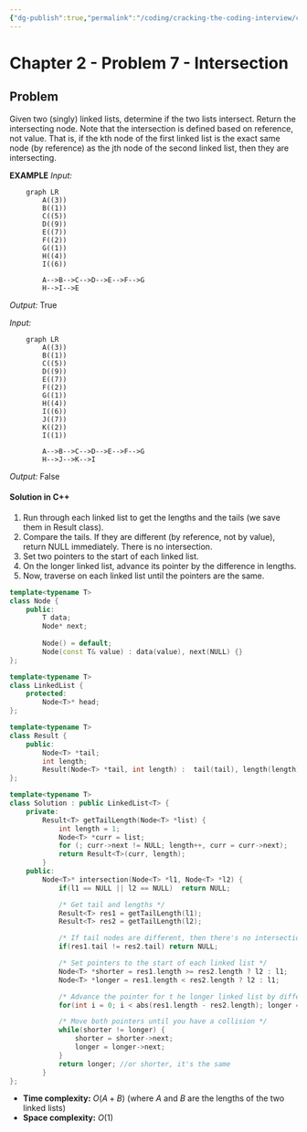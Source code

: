 ```yaml
---
{"dg-publish":true,"permalink":"/coding/cracking-the-coding-interview/chapter-2/problem-7-intersection/","created":"2023-01-26T00:18:03.119+01:00","updated":"2023-01-26T00:35:56.393+01:00"}
---
```


# Chapter 2 - Problem 7 - Intersection
## Problem
Given two (singly) linked lists, determine if the two lists intersect. Return the intersecting node. Note that the intersection is defined based on reference, not value. That is, if the kth node of the first linked list is the exact same node (by reference) as the jth node of the second linked list, then they are intersecting.

**EXAMPLE**
_Input:_ 
```mermaid
	graph LR
		A((3))
		B((1))
		C((5))
		D((9))
		E((7))
		F((2))
		G((1))
		H((4))
		I((6))

		A-->B-->C-->D-->E-->F-->G
		H-->I-->E
```
_Output:_ True

_Input:_ 
```mermaid
	graph LR
		A((3))
		B((1))
		C((5))
		D((9))
		E((7))
		F((2))
		G((1))
		H((4))
		I((6))
		J((7))
		K((2))
		I((1))

		A-->B-->C-->D-->E-->F-->G
		H-->J-->K-->I
```
_Output:_ False

#### Solution in C++
1. Run through each linked list to get the lengths and the tails (we save them in Result class).
2. Compare the tails. If they are different (by reference, not by value), return NULL immediately. There is no intersection.
3. Set two pointers to the start of each linked list.
4. On the longer linked list, advance its pointer by the difference in lengths.
5. Now, traverse on each linked list until the pointers are the same.

```cpp
template<typename T>
class Node {
    public:
        T data;
        Node* next;
        
        Node() = default;
        Node(const T& value) : data(value), next(NULL) {}
};

template<typename T>
class LinkedList {
    protected:
        Node<T>* head;
};

template<typename T>
class Result {
    public:
        Node<T> *tail;
        int length;
        Result(Node<T> *tail, int length) :  tail(tail), length(length) {}
};

template<typename T>
class Solution : public LinkedList<T> {
    private:
        Result<T> getTailLength(Node<T> *list) {
            int length = 1;
            Node<T> *curr = list;
            for (; curr->next != NULL; length++, curr = curr->next);
            return Result<T>(curr, length);
        }
    public:
        Node<T>* intersection(Node<T> *l1, Node<T> *l2) {
            if(l1 == NULL || l2 == NULL)  return NULL;

            /* Get tail and lengths */
            Result<T> res1 = getTailLength(l1);   
            Result<T> res2 = getTailLength(l2);

            /* If tail nodes are different, then there's no intersection */
            if(res1.tail != res2.tail) return NULL;

            /* Set pointers to the start of each linked list */
            Node<T> *shorter = res1.length >= res2.length ? l2 : l1;
            Node<T> *longer = res1.length < res2.length ? l2 : l1;

            /* Advance the pointer for t he longer linked list by difference in lengths */
            for(int i = 0; i < abs(res1.length - res2.length); longer = longer->next, i++);

            /* Move both pointers until you have a collision */
            while(shorter != longer) {
                shorter = shorter->next;
                longer = longer->next;
            }
            return longer; //or shorter, it's the same
        }
};
```
- **Time complexity:** $O(A + B)$ (where _A_ and _B_ are the lengths of the two linked lists)
- **Space complexity:** $O(1)$